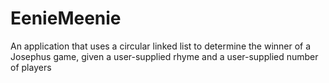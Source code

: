 EenieMeenie
============

An application that uses a circular linked list to determine the winner of a Josephus game, given a user-supplied rhyme and a user-supplied number of players
